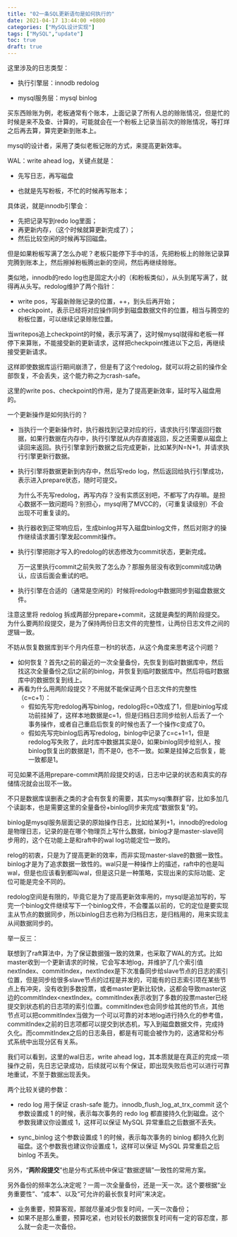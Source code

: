 ```yaml
---
title: "02一条SQL更新语句是如何执行的"
date: 2021-04-17 13:44:00 +0800
categories: ["MySQL设计实现"]
tags: ["MySQL","update"]
toc: true
draft: true
---
```




这里涉及的日志类型：

- 执行引擎层：innodb redolog

- mysql服务层：mysql binlog



买东西赊账为例，老板通常有个账本，上面记录了所有人总的赊账情况，但是忙的时候是来不及查、计算的，可能就会在一个粉板上记录当前次的赊账情况，等打烊之后再去算，算完更新到账本上。

mysql的设计者，采用了类似老板记账的方式，来提高更新效率。

WAL：write ahead log，关键点就是：

- 先写日志，再写磁盘

- 也就是先写粉板，不忙的时候再写账本；

  

具体说，就是innodb引擎会：

- 先把记录写到redo log里面；
- 再更新内存，（这个时候就算更新完成了）；
- 然后比较空闲的时候再写回磁盘。



但是如果粉板写满了怎么办呢？老板只能停下手中的活，先把粉板上的赊账记录算完腾到账本上，然后擦掉粉板腾出新的空间，然后再继续赊账。



类似地，innodb的redo log也是固定大小的（和粉板类似），从头到尾写满了，就得再从头写。redolog维护了两个指针：

- write pos，写最新赊账记录的位置，++，到头后再开始；
- checkpoint，表示已经将对应操作同步到磁盘数据文件的位置，相当与腾空的粉板位置，可以继续记录赊账位置。

当writepos追上checkpoint的时候，表示写满了，这时候mysql就得和老板一样停下来算账，不能接受新的更新请求，这样把checkpoint推进以下之后，再继续接受更新请求。



这样即使数据库运行期间崩溃了，但是有了这个redolog，就可以将之前的操作全部恢复，不会丢失，这个能力称之为crash-safe。

这里的write pos、checkpoint的作用，是为了提高更新效率，延时写入磁盘用的。



一个更新操作是如何执行的？

- 当执行一个更新操作时，执行器找到记录对应的行，请求执行引擎返回行数据，如果行数据在内存中，执行引擎就从内存直接返回，反之还需要从磁盘上读回来返回。执行引擎拿到行数据之后完成更新，比如某列N=N+1，并请求执行引擎更新行数据。

- 执行引擎将数据更新到内存中，然后写redo log，然后返回给执行引擎成功，表示进入prepare状态，随时可提交。

  为什么不先写redolog，再写内存？没有实质区别吧，不都写了内存嘛。是担心数据不一致问题吗？别担心，mysql用了MVCC的，（可重复读级别）不会出现不可重复读的。

- 执行器收到正常响应后，生成binlog并写入磁盘binlog文件，然后对刚才的操作继续请求置引擎发起commit操作。

- 执行引擎把刚才写入的redolog的状态修改为commit状态，更新完成。

  万一这里执行commit之前失败了怎么办？那服务层没有收到commit成功确认，应该后面会重试的吧。

- 执行引擎在合适的（通常是空闲的）时候将redolog中数据同步到磁盘数据文件。



注意这里将 redolog 拆成两部分prepare+commit，这就是典型的两阶段提交。为什么要两阶段提交，是为了保持两份日志文件的完整性，让两份日志文件之间的逻辑一致。



不妨从恢复数据库到半个月内任意一秒t的状态，从这个角度来思考这个问题？

- 如何恢复？首先t之前的最近的一次全量备份，先恢复到临时数据库中，然后找这次全量备份之后t之前的binlog，并恢复到临时数据库中。然后将临时数据库中的数据恢复到线上。
- 再看为什么用两阶段提交？不用就不能保证两个日志文件的完整性（c=c+1）：
  - 假如先写完redolog再写binlog，redolog将c=0改成了1，但是binlog写成功前挂掉了，这样本地数据是c=1，但是归档日志同步给别人后丢了一个事务操作，或者自己重启后恢复的时候也丢了一个操作c变成了0。
  - 假如先写完binlog后再写redolog，binlog中记录了c=c+1=1，但是redolog写失败了，此时库中数据其实是0，如果binlog同步给别人，按binlog恢复出的数据是1，而不是0，也不一致。如果是挂掉之后恢复，能一致都是1。

可见如果不适用prepare-commit两阶段提交的话，日志中记录的状态和真实的存储情况就会出现不一致。

不只是数据库误删表之类的才会有恢复的需要，其实mysql集群扩容，比如多加几个读副本，也是需要这里的全量备份+binlog同步来完成“数据恢复”的。



binlog是mysql服务层面记录的原始操作日志，比如给某列+1，innodb的redolog是物理日志，记录的是在哪个物理页上写什么数据，binlog才是master-slave同步用的，这个在功能上是和raft中的wal log功能定位一致的。

relog的初衷，只是为了提高更新的效率，而非实现master-slave的数据一致性。binlog才是为了追求数据一致性的。wal只是一种操作上的描述，raft中的也是叫wal，但是也应该看到都叫wal，但是这只是一种策略，实现出来的实际功能、定位可能是完全不同的。



redolog空间是有限的，毕竟它是为了提高更新效率用的，mysql是追加写的，写完一个binlog文件继续写下一个binlog文件，不会覆盖以前的，它的定位是要实现主从节点的数据同步，所以binlog日志也称为归档日志，是归档用的，用来实现主从间数据同步的。



举一反三：

联想到了raft算法中，为了保证数据强一致的效果，也采取了WAL的方式。比如master收到一个更新请求的时候，它会写本地log，并维护了几个索引值nextIndex、commitIndex，nextIndex是下次准备同步给slave节点的日志的索引位置，但是同步给很多slave节点的过程是并发的，可能有的日志索引项在某些节点上有冲突，没有收到多数投票，或者master更新比较快，这都会导致master这边的commitIndex<nextIndex。commitIndex表示收到了多数的投票master已经提交到状态机的日志项的索引位置。commitIndex也会同步给其他的节点，其他节点可以把commitIndex当做为一个可以可靠的对本地log进行持久化的参考值，commitIndex之前的日志项都可以提交到状态机，写入到磁盘数据文件，完成持久化。而commitIndex之后的日志条目，都是有可能会被作为的，这通常和分布式系统中出现分区有关系。



我们可以看到，这里的wal日志，write ahead log，其本质就是在真正的完成一项操作之前，先日志记录成功，后续就可以有个保证，即出现失败后也可以进行可靠地重试，不至于数据出现丢失。



两个比较关键的参数：

- redo log 用于保证 crash-safe 能力。innodb_flush_log_at_trx_commit 这个参数设置成 1 的时候，表示每次事务的 redo log 都直接持久化到磁盘。这个参数我建议你设置成 1，这样可以保证 MySQL 异常重启之后数据不丢失。

- sync_binlog 这个参数设置成 1 的时候，表示每次事务的 binlog 都持久化到磁盘。这个参数我也建议你设置成 1，这样可以保证 MySQL 异常重启之后 binlog 不丢失。



另外，“**两阶段提交**”也是分布式系统中保证“数据逻辑”一致性的常用方案。



另外备份的频率怎么决定呢？一周一次全量备份，还是一天一次。这个要根据“业务重要性”、“成本”、以及“可允许的最长恢复时间”来决定。

- 业务重要，预算客观，那就尽量减少恢复时间，一天一次备份；
- 如果不是那么重要，预算吃紧，也对较长的数据恢复时间有一定的容忍度，那么就一会走一次备份。